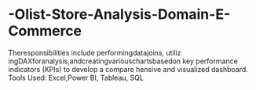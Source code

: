 # -Olist-Store-Analysis-Domain-E-Commerce
 Theresponsibilities include performingdatajoins, utiliz ingDAXforanalysis,andcreatingvariouschartsbasedon  key performance indicators (KPIs) to develop a compare hensive and visualized dashboard. Tools Used: Excel,Power BI, Tableau, SQL
